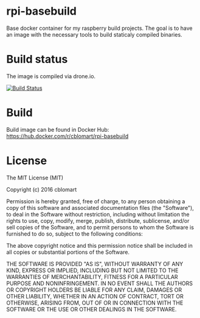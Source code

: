 # rpi-basebuild

Base docker container for my raspberry build projects.
The goal is to have an image with the necessary tools to build staticaly compiled binaries.

# Build status

The image is compiled via drone.io.

[![Build Status](https://drone.blomart.net/api/badges/cblomart/rpi-basebuild/status.svg)](https://drone.blomart.net/cblomart/rpi-basebuild)

# Build

Build image can be found in Docker Hub:
https://hub.docker.com/r/cblomart/rpi-basebuild

# License

The MIT License (MIT)

Copyright (c) 2016 cblomart

Permission is hereby granted, free of charge, to any person obtaining a copy of this software and associated documentation files (the "Software"), to deal in the Software without restriction, including without limitation the rights to use, copy, modify, merge, publish, distribute, sublicense, and/or sell copies of the Software, and to permit persons to whom the Software is furnished to do so, subject to the following conditions:

The above copyright notice and this permission notice shall be included in all copies or substantial portions of the Software.

THE SOFTWARE IS PROVIDED "AS IS", WITHOUT WARRANTY OF ANY KIND, EXPRESS OR IMPLIED, INCLUDING BUT NOT LIMITED TO THE WARRANTIES OF MERCHANTABILITY, FITNESS FOR A PARTICULAR PURPOSE AND NONINFRINGEMENT. IN NO EVENT SHALL THE AUTHORS OR COPYRIGHT HOLDERS BE LIABLE FOR ANY CLAIM, DAMAGES OR OTHER LIABILITY, WHETHER IN AN ACTION OF CONTRACT, TORT OR OTHERWISE, ARISING FROM, OUT OF OR IN CONNECTION WITH THE SOFTWARE OR THE USE OR OTHER DEALINGS IN THE SOFTWARE.
